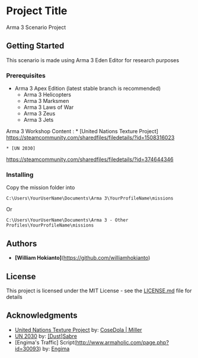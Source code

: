 # Project Title

Arma 3 Scenario Project


## Getting Started

This scenario is made using Arma 3 Eden Editor for research purposes


### Prerequisites

* Arma 3 Apex Edition (latest stable branch is recommended)
	* Arma 3 Helicopters
	* Arma 3 Marksmen
	* Arma 3 Laws of War
	* Arma 3 Zeus
	* Arma 3 Jets

Arma 3 Workshop Content :
	* [United Nations Texture Project]
https://steamcommunity.com/sharedfiles/filedetails/?id=1508316023

	* [UN 2030]
https://steamcommunity.com/sharedfiles/filedetails/?id=374644346


### Installing

Copy the mission folder into
```
C:\Users\YourUserName\Documents\Arma 3\YourProfileName\missions
```

Or

```
C:\Users\YourUserName\Documents\Arma 3 - Other Profiles\YourProfileName\missions
```


## Authors

* **[William Hokianto]**(https://github.com/williamhokianto)


## License

This project is licensed under the MIT License - see the [LICENSE.md](LICENSE.md) file for details


## Acknowledgments

* [United Nations Texture Project](https://steamcommunity.com/sharedfiles/filedetails/?id=1508316023) by: [CoseDola | Miller](https://steamcommunity.com/id/cosedola)
* [UN 2030](https://steamcommunity.com/sharedfiles/filedetails/?id=374644346) by: [\[Dust\]Sabre](https://steamcommunity.com/profiles/76561198037316212)
* [Engima's Traffic] Script(http://www.armaholic.com/page.php?id=30093) by: [Engima](https://forums.bohemia.net/profile/768522-engima/)

